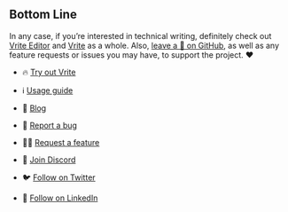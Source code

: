 ## Bottom Line

In any case, if you’re interested in technical writing, definitely check out [Vrite Editor](https://editor.vrite.io/) and [Vrite](https://vrite.io/) as a whole. Also, [leave a 🌟 on GitHub](https://github.com/vriteio/vrite), as well as any feature requests or issues you may have, to support the project. ❤️

- 🔥 [Try out Vrite](https://app.vrite.io/)

- ℹ️ [Usage guide](https://docs.vrite.io/)

- 🚀 [Blog](https://vrite.io/blog)

- 📝 [Report a bug](https://github.com/vriteio/vrite/issues)

- 🙋‍♀️ [Request a feature](https://github.com/vriteio/vrite/discussions)

- 💬 [Join Discord](https://discord.gg/yYqDWyKnqE)

- 🐦 [Follow on Twitter](https://twitter.com/vriteio)

- 💼 [Follow on LinkedIn](https://www.linkedin.com/company/vrite)
